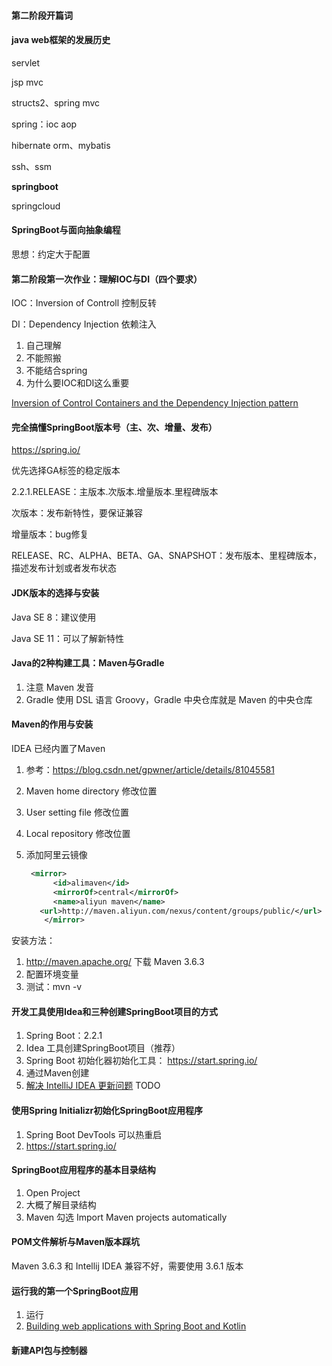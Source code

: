 #### 第二阶段开篇词

#### java web框架的发展历史

servlet

jsp mvc

structs2、spring mvc

spring：ioc aop

hibernate orm、mybatis

ssh、ssm

**springboot**

springcloud

#### SpringBoot与面向抽象编程

思想：约定大于配置

#### 第二阶段第一次作业：理解IOC与DI（四个要求）

IOC：Inversion of Controll 控制反转

DI：Dependency Injection 依赖注入

1. 自己理解
2. 不能照搬
3. 不能结合spring
4. 为什么要IOC和DI这么重要

[Inversion of Control Containers and the Dependency Injection pattern](https://martinfowler.com/articles/injection.html) 



#### 完全搞懂SpringBoot版本号（主、次、增量、发布）

https://spring.io/

优先选择GA标签的稳定版本

2.2.1.RELEASE：主版本.次版本.增量版本.里程碑版本

次版本：发布新特性，要保证兼容

增量版本：bug修复

RELEASE、RC、ALPHA、BETA、GA、SNAPSHOT：发布版本、里程碑版本，描述发布计划或者发布状态

#### JDK版本的选择与安装

Java SE 8：建议使用

Java SE 11：可以了解新特性

#### Java的2种构建工具：Maven与Gradle

1. 注意 Maven 发音
2. Gradle 使用 DSL 语言 Groovy，Gradle 中央仓库就是 Maven 的中央仓库

#### Maven的作用与安装

IDEA 已经内置了Maven

1. 参考：https://blog.csdn.net/gpwner/article/details/81045581 

2. Maven home directory 修改位置

3. User setting file 修改位置

4. Local repository 修改位置

5. 添加阿里云镜像 

   ```xml
   	<mirror>
         <id>alimaven</id>
         <mirrorOf>central</mirrorOf>
         <name>aliyun maven</name>
   	  <url>http://maven.aliyun.com/nexus/content/groups/public/</url>
       </mirror>
   ```

安装方法：

1.  http://maven.apache.org/  下载 Maven 3.6.3
2. 配置环境变量
3. 测试：mvn -v

#### 开发工具使用Idea和三种创建SpringBoot项目的方式

1. Spring Boot：2.2.1
2. Idea 工具创建SpringBoot项目（推荐）
3. Spring Boot 初始化器初始化工具： https://start.spring.io/ 
4. 通过Maven创建
5. [解决 IntelliJ IDEA 更新问题](https://blog.csdn.net/noakana/article/details/95003705 ) TODO

#### 使用Spring Initializr初始化SpringBoot应用程序

1. Spring Boot DevTools 可以热重启
2. https://start.spring.io/ 

#### SpringBoot应用程序的基本目录结构

1. Open Project
2. 大概了解目录结构
3. Maven 勾选 Import Maven projects automatically

#### POM文件解析与Maven版本踩坑

Maven 3.6.3 和 Intellij IDEA 兼容不好，需要使用 3.6.1 版本



#### 运行我的第一个SpringBoot应用

1. 运行
2. [Building web applications with Spring Boot and Kotlin]( https://spring.io/guides/tutorials/spring-boot-kotlin/ )

#### 新建API包与控制器